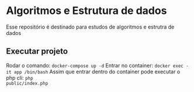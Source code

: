 # Algoritmos e Estrutura de dados
Esse repositório é destinado para estudos de algoritmos e estrutra de dados
## Executar projeto

Rodar o comando: <code>docker-compose up -d</code>
Entrar no container: <code>docker exec -it app /bin/bash</code>
Assim que entrar dentro do container pode executar o php cli:
<code>php public/index.php</code>

